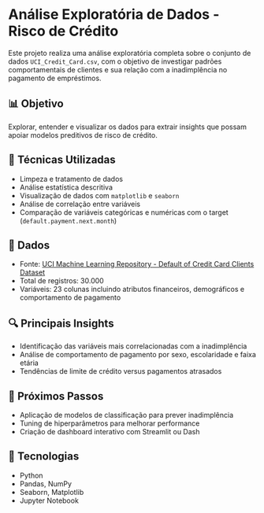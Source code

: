 # Análise Exploratória de Dados - Risco de Crédito

Este projeto realiza uma análise exploratória completa sobre o conjunto de dados `UCI_Credit_Card.csv`, com o objetivo de investigar padrões comportamentais de clientes e sua relação com a inadimplência no pagamento de empréstimos.

## 📊 Objetivo
Explorar, entender e visualizar os dados para extrair insights que possam apoiar modelos preditivos de risco de crédito.

## 🧠 Técnicas Utilizadas

- Limpeza e tratamento de dados
- Análise estatística descritiva
- Visualização de dados com `matplotlib` e `seaborn`
- Análise de correlação entre variáveis
- Comparação de variáveis categóricas e numéricas com o target (`default.payment.next.month`)

## 📁 Dados

- Fonte: [UCI Machine Learning Repository - Default of Credit Card Clients Dataset](https://archive.ics.uci.edu/ml/datasets/default+of+credit+card+clients)
- Total de registros: 30.000
- Variáveis: 23 colunas incluindo atributos financeiros, demográficos e comportamento de pagamento

## 🔍 Principais Insights

- Identificação das variáveis mais correlacionadas com a inadimplência
- Análise de comportamento de pagamento por sexo, escolaridade e faixa etária
- Tendências de limite de crédito versus pagamentos atrasados

## 🚀 Próximos Passos

- Aplicação de modelos de classificação para prever inadimplência
- Tuning de hiperparâmetros para melhorar performance
- Criação de dashboard interativo com Streamlit ou Dash

## 🧰 Tecnologias

- Python
- Pandas, NumPy
- Seaborn, Matplotlib
- Jupyter Notebook
